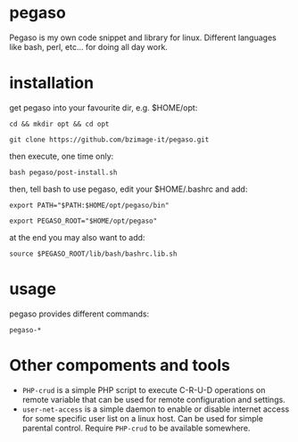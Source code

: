 # pegaso

Pegaso is my own code snippet and library for linux.
Different languages like bash, perl, etc... for doing all day work.

# installation

get pegaso into your favourite dir, e.g. $HOME/opt:

`cd && mkdir opt && cd opt`

`git clone https://github.com/bzimage-it/pegaso.git`

then execute, one time only:

`bash pegaso/post-install.sh`

then, tell bash to use pegaso, edit your $HOME/.bashrc and add:

`export PATH="$PATH:$HOME/opt/pegaso/bin"`

`export PEGASO_ROOT="$HOME/opt/pegaso"`

at the end you may also want to add:

`source $PEGASO_ROOT/lib/bash/bashrc.lib.sh`

# usage

pegaso provides different commands:

`pegaso-*`

# Other compoments and tools

* ```PHP-crud``` is a simple PHP script to execute C-R-U-D operations on remote variable that can be used for remote configuration and settings.
* ```user-net-access``` is a simple daemon to enable or disable internet access for some specific user list on a linux host. Can be used for simple parental control. Require ```PHP-crud``` to be available somewhere.







